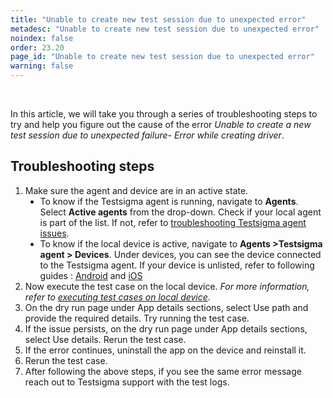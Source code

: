 ```yaml
---
title: "Unable to create new test session due to unexpected error"
metadesc: "Unable to create new test session due to unexpected error"
noindex: false
order: 23.20
page_id: "Unable to create new test session due to unexpected error"
warning: false
---
```

<head>
<style>
ul.disc {
  list-style-type: disc;
}
ul.circle {
  list-style-type: circle;
}
</style>
</head>

<br><p>In this article, we will take you through a series of troubleshooting steps to try and help you figure out the cause of the error <em>Unable to create a new test session due to unexpected failure- Error while creating driver</em>.</p>

<h2><strong>Troubleshooting steps</strong></h2>
<ol>
<li>Make sure the agent and device are in an active state.
<ul class="disc">
<li>To know if the Testsigma agent is running, navigate to <strong>Agents</strong>. Select <strong>Active agents</strong> from the drop-down. Check if your local agent is part of the list. If not, refer to <a href="https://testsigma.com/docs/agent/troubleshooting/setup-issues/com">troubleshooting Testsigma agent issues</a>.</li>
<li>To know if the local device is active, navigate to <strong>Agents >Testsigma agent > Devices</strong>. Under devices, you can see the device connected to the Testsigma agent. If your device is unlisted, refer to following guides : <a href="https://testsigma.com/docs/agent/connect-android-local-devices/" >Android</a> and <a href="https://testsigma.com/docs/agent/connect-ios-local-devices/" >iOS</a></li>
</ul>
</li>
<li>Now execute the test case on the local device. <em>For more information, refer to <a href="https://testsigma.com/docs/runs/test-plans-on-local-devices/">executing test cases on local device</a></em>.</li>
<li>On the dry run page under App details sections, select Use path and provide the required details. Try running the test case.</li>
<li>If the issue persists, on the dry run page under App details sections, select Use details. Rerun the test case.</li>
<li>If the error continues, uninstall the app on the device and reinstall it.</li> 
<li>Rerun the test case.</li>
<li>After following the above steps, if you see the same error message reach out to Testsigma support with the test logs.</li>
</ol>
